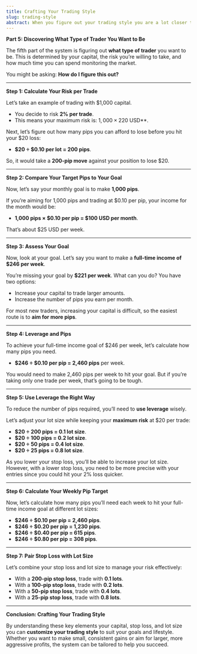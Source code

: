 ```yaml
---
title: Crafting Your Trading Style
slug: trading-style
abstract: When you figure out your trading style you are a lot closer to success.
---
```


**Part 5: Discovering What Type of Trader You Want to Be**

The fifth part of the system is figuring out **what type of trader** you want to be. This is determined by your capital, the risk you’re willing to take, and how much time you can spend monitoring the market.

You might be asking: **How do I figure this out?**

---

**Step 1: Calculate Your Risk per Trade**

Let’s take an example of trading with $1,000 capital.

- You decide to risk **2% per trade**.
- This means your maximum risk is: $1,000 × 2% = **$20 USD**.

Next, let’s figure out how many pips you can afford to lose before you hit your $20 loss:

- **$20 ÷ $0.10 per lot = 200 pips**.

So, it would take a **200-pip move** against your position to lose $20.

---

**Step 2: Compare Your Target Pips to Your Goal**

Now, let’s say your monthly goal is to make **1,000 pips**.

If you’re aiming for 1,000 pips and trading at $0.10 per pip, your income for the month would be:

- **1,000 pips × $0.10 per pip = $100 USD per month**.

That’s about $25 USD per week.

---

**Step 3: Assess Your Goal**

Now, look at your goal. Let’s say you want to make a **full-time income of $246 per week**.

You’re missing your goal by **$221 per week**. What can you do? You have two options:

- Increase your capital to trade larger amounts.
- Increase the number of pips you earn per month.

For most new traders, increasing your capital is difficult, so the easiest route is to **aim for more pips**.

---

**Step 4: Leverage and Pips**

To achieve your full-time income goal of $246 per week, let’s calculate how many pips you need.

- **$246 ÷ $0.10 per pip = 2,460 pips** per week.

You would need to make 2,460 pips per week to hit your goal. But if you’re taking only one trade per week, that’s going to be tough.

---

**Step 5: Use Leverage the Right Way**

To reduce the number of pips required, you’ll need to **use leverage** wisely.

Let’s adjust your lot size while keeping your **maximum risk** at $20 per trade:

- **$20 ÷ 200 pips = 0.1 lot size**.
- **$20 ÷ 100 pips = 0.2 lot size**.
- **$20 ÷ 50 pips = 0.4 lot size**.
- **$20 ÷ 25 pips = 0.8 lot size**.

As you lower your stop loss, you’ll be able to increase your lot size. However, with a lower stop loss, you need to be more precise with your entries since you could hit your 2% loss quicker.

---

**Step 6: Calculate Your Weekly Pip Target**

Now, let’s calculate how many pips you’ll need each week to hit your full-time income goal at different lot sizes:

- **$246 ÷ $0.10 per pip = 2,460 pips**.
- **$246 ÷ $0.20 per pip = 1,230 pips**.
- **$246 ÷ $0.40 per pip = 615 pips**.
- **$246 ÷ $0.80 per pip = 308 pips**.

---

**Step 7: Pair Stop Loss with Lot Size**

Let’s combine your stop loss and lot size to manage your risk effectively:

- With a **200-pip stop loss**, trade with **0.1 lots**.
- With a **100-pip stop loss**, trade with **0.2 lots**.
- With a **50-pip stop loss**, trade with **0.4 lots**.
- With a **25-pip stop loss**, trade with **0.8 lots**.

---

**Conclusion: Crafting Your Trading Style**

By understanding these key elements your capital, stop loss, and lot size you can **customize your trading style** to suit your goals and lifestyle. Whether you want to make small, consistent gains or aim for larger, more aggressive profits, the system can be tailored to help you succeed.
